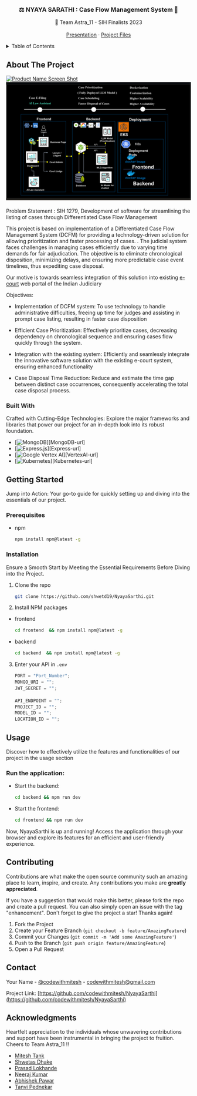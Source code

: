 <!-- Improved compatibility of back to top link: See: https://github.com/othneildrew/Best-README-Template/pull/73 -->

<a name="readme-top"></a>

<!--
*** Thanks for checking out the Best-README-Template. If you have a suggestion
*** that would make this better, please fork the repo and create a pull request
*** or simply open an issue with the tag "enhancement".
*** Don't forget to give the project a star!
*** Thanks again! Now go create something AMAZING! :D
-->

<!-- PROJECT SHIELDS -->
<!--
*** I'm using markdown "reference style" links for readability.
*** Reference links are enclosed in brackets [ ] instead of parentheses ( ).
*** See the bottom of this document for the declaration of the reference variables
*** for contributors-url, forks-url, etc. This is an optional, concise syntax you may use.
*** https://www.markdownguide.org/basic-syntax/#reference-style-links
-->
<!--
[![Contributors][contributors-shield]][contributors-url]
[![Forks][forks-shield]][forks-url]
[![Stargazers][stars-shield]][stars-url]
[![Issues][issues-shield]][issues-url]
[![MIT License][license-shield]][license-url]
[![LinkedIn][linkedin-shield]][linkedin-url] -->

<!-- PROJECT LOGO -->
<br />
<div align="center">
  <!-- <a href="https://github.com/othneildrew/Best-README-Template">
    <img src="images/logo.png" alt="Logo" width="80" height="80">
  </a> -->

  <h3 align="center">⚖️ NYAYA SARATHI : Case Flow Management System 🤝</h3>

  <p align="center">
    🚀 Team Astra_11 - SIH Finalists 2023
    <br />
    <br />
    <!-- <a href="http://teamastra11.s3-website.ap-south-1.amazonaws.com/">View Demo</a> -->
    <!-- · -->
    <a href="https://docs.google.com/presentation/d/1FDaz4M6ED_Oz6jcyGZHyW-h4kZSaLAuO/edit?usp=drive_link&ouid=116699501435276510266&rtpof=true&sd=true">Presentation</a>
    ·
    <a href="https://drive.google.com/drive/folders/1UnUJNXdSqjoj2xZ541CbL185FnRfRYVi?usp=sharing">Project Files</a>
  </p>
</div>

<!-- TABLE OF CONTENTS -->
<details>
  <summary>Table of Contents</summary>
  <ol>
    <li>
      <a href="#about-the-project">About The Project</a>
      <ul>
        <li><a href="#built-with">Built With</a></li>
      </ul>
    </li>
    <li>
      <a href="#getting-started">Getting Started</a>
      <ul>
        <li><a href="#prerequisites">Prerequisites</a></li>
        <li><a href="#installation">Installation</a></li>
      </ul>
    </li>
    <li><a href="#usage">Usage</a></li>
    <li><a href="#roadmap">Roadmap</a></li>
    <li><a href="#contributing">Contributing</a></li>
    <li><a href="#contact">Contact</a></li>
    <li><a href="#acknowledgments">Acknowledgments</a></li>
  </ol>
</details>

<!-- ABOUT THE PROJECT -->

## About The Project

[![Product Name Screen Shot][product-screenshot]](https://example.com)
![Project Architecture](/Screenshots/Architec.png)

Problem Statement : SIH 1279, Development of software for streamlining the listing of cases through Differentiated Case Flow Management

This project is based on implementation of a Differentiated Case Flow Management System (DCFM) for providing a technology-driven solution for allowing prioritization and faster processing of cases. . The judicial system faces challenges in managing cases efficiently due to varying time demands for fair adjudication. The objective is to eliminate chronological disposition, minimizing delays, and ensuring more predictable case event timelines, thus expediting case disposal.

Our motive is towards seamless integration of this solution into existing [e-court](https://efiling.ecourts.gov.in/) web portal of the Indian Judiciary

Objectives:

- Implementation of DCFM system: To use technology to handle administrative difficulties, freeing up time for judges and assisting in prompt case listing, resulting in faster case disposition

- Efficient Case Prioritization: Effectively prioritize cases, decreasing dependency on chronological sequence and ensuring cases flow quickly through the system.

- Integration with the existing system: Efficiently and seamlessly integrate the innovative software solution with the existing e-court system, ensuring enhanced functionality

- Case Disposal Time Reduction: Reduce and estimate the time gap between distinct case occurrences, consequently accelerating the total case disposal process.

<!-- <p align="right">(<a href="#readme-top">back to top</a>)</p> -->

### Built With

Crafted with Cutting-Edge Technologies: Explore the major frameworks and libraries that power our project for an in-depth look into its robust foundation.

- [![MongoDB][MongoDB]][MongoDB-url]
- [![Express.js][Express.js]][Express-url]
- [![Google Vertex AI][VertexAI]][VertexAI-url]
- [![Kubernetes][Kubernetes]][Kubernetes-url]

<!-- GETTING STARTED -->

## Getting Started

Jump into Action: Your go-to guide for quickly setting up and diving into the essentials of our project.

### Prerequisites

- npm
  ```sh
  npm install npm@latest -g
  ```

### Installation

Ensure a Smooth Start by Meeting the Essential Requirements Before Diving into the Project.

1. Clone the repo
   ```sh
   git clone https://github.com/shwetd19/NyayaSarthi.git
   ```
2. Install NPM packages

- frontend
  ```sh
  cd frontend  && npm install npm@latest -g
  ```
- backend
  ```sh
  cd backend  && npm install npm@latest -g
  ```

3. Enter your API in `.env`

   ```js
   PORT = "Port_Number";
   MONGO_URI = "";
   JWT_SECRET = "";

   API_ENDPOINT = "";
   PROJECT_ID = "";
   MODEL_ID = "";
   LOCATION_ID = "";
   ```

<!-- USAGE EXAMPLES -->

## Usage

Discover how to effectively utilize the features and functionalities of our project in the usage section

### Run the application:

- Start the backend:

  ```sh
  cd backend && npm run dev
  ```

- Start the frontend:
  ```sh
  cd frontend && npm run dev
  ```

Now, NyayaSarthi is up and running! Access the application through your browser and explore its features for an efficient and user-friendly experience.

<!-- ROADMAP -->
<!--
## Roadmap

- [x] Add Changelog
- [x] Add back to top links
- [ ] Add Additional Templates w/ Examples
- [ ] Add "components" document to easily copy & paste sections of the readme
- [ ] Multi-language Support
    - [ ] Chinese
    - [ ] Spanish

See the [open issues](https://github.com/othneildrew/Best-README-Template/issues) for a full list of proposed features (and known issues).

<p align="right">(<a href="#readme-top">back to top</a>)</p>
 -->

<!-- CONTRIBUTING -->

## Contributing

Contributions are what make the open source community such an amazing place to learn, inspire, and create. Any contributions you make are **greatly appreciated**.

If you have a suggestion that would make this better, please fork the repo and create a pull request. You can also simply open an issue with the tag "enhancement".
Don't forget to give the project a star! Thanks again!

1. Fork the Project
2. Create your Feature Branch (`git checkout -b feature/AmazingFeature`)
3. Commit your Changes (`git commit -m 'Add some AmazingFeature'`)
4. Push to the Branch (`git push origin feature/AmazingFeature`)
5. Open a Pull Request

<!-- <p align="right">(<a href="#readme-top">back to top</a>)</p> -->

<!-- LICENSE -->
<!-- ## License

Distributed under the MIT License. See `LICENSE.txt` for more information.

<p align="right">(<a href="#readme-top">back to top</a>)</p>
 -->

<!-- CONTACT -->

## Contact

Your Name - [@codewithmitesh](https://twitter.com/codewithmitesh) - codewithmitesh@gmail.com

Project Link: [https://github.com/codewithmitesh/NyayaSarthi](https://github.com/codewithmitesh/NyayaSarthi)

<!-- ACKNOWLEDGMENTS -->

## Acknowledgments

Heartfelt appreciation to the individuals whose unwavering contributions and support have been instrumental in bringing the project to fruition.
Cheers to Team Astra_11 !!

- [Mitesh Tank](https://github.com/codewithmitesh/)
- [Shwetas Dhake](https://github.com/shwetd19)
- [Prasad Lokhande](https://github.com/Prasadlokhande-880)
- [Neeraj Kumar](https://www.linkedin.com/in/neeraj-kumar-091415237/)
- [Abhishek Pawar](https://www.linkedin.com/in/abhishek-pawar-63629022a/)
- [Tanvi Pednekar](https://www.linkedin.com/in/pednekartanvi/)

<!-- MARKDOWN LINKS & IMAGES -->
<!-- https://www.markdownguide.org/basic-syntax/#reference-style-links -->

[contributors-shield]: https://img.shields.io/github/contributors/othneildrew/Best-README-Template.svg?style=for-the-badge
[contributors-url]: https://github.com/othneildrew/Best-README-Template/graphs/contributors
[forks-shield]: https://img.shields.io/github/forks/othneildrew/Best-README-Template.svg?style=for-the-badge
[forks-url]: https://github.com/othneildrew/Best-README-Template/network/members
[stars-shield]: https://img.shields.io/github/stars/othneildrew/Best-README-Template.svg?style=for-the-badge
[stars-url]: https://github.com/othneildrew/Best-README-Template/stargazers
[issues-shield]: https://img.shields.io/github/issues/othneildrew/Best-README-Template.svg?style=for-the-badge
[issues-url]: https://github.com/othneildrew/Best-README-Template/issues
[license-shield]: https://img.shields.io/github/license/othneildrew/Best-README-Template.svg?style=for-the-badge
[license-url]: https://github.com/othneildrew/Best-README-Template/blob/master/LICENSE.txt
[linkedin-shield]: https://img.shields.io/badge/-LinkedIn-black.svg?style=for-the-badge&logo=linkedin&colorB=555
[linkedin-url]: https://linkedin.com/in/othneildrew
[product-screenshot]: https://res.cloudinary.com/dmdeqscva/image/upload/v1709137169/epzp48do7agz4kwnmy4w.png
[Next.js]: https://img.shields.io/badge/next.js-000000?style=for-the-badge&logo=nextdotjs&logoColor=white
[Next-url]: https://nextjs.org/
[React.js]: https://img.shields.io/badge/React-20232A?style=for-the-badge&logo=react&logoColor=61DAFB
[Node.js]: https://img.shields.io/badge/Node.js-43853D?style=for-the-badge&logo=node.js&logoColor=white
[MongoDB]: https://img.shields.io/badge/MongoDB-47A248?style=for-the-badge&logo=mongodb&logoColor=white
[Express.js]: https://img.shields.io/badge/Express.js-000000?style=for-the-badge&logo=express&logoColor=white
[VertexAI]: https://img.shields.io/badge/Vertex%20AI-4285F4?style=for-the-badge&logo=google-cloud&logoColor=white
[Kubernetes]: https://img.shields.io/badge/Kubernetes-326CE5?style=for-the-badge&logo=kubernetes&logoColor=white
[Docker]: https://img.shields.io/badge/Docker-2496ED?style=for-the-badge&logo=docker&logoColor=white
